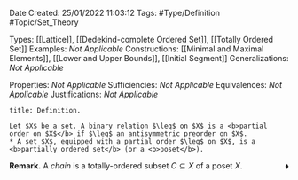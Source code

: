 <div class="topSpace"></div>

Date Created: 25/01/2022 11:03:12
Tags: #Type/Definition #Topic/Set_Theory

Types: [[Lattice]], [[Dedekind-complete Ordered Set]], [[Totally Ordered Set]]
Examples: <i>Not Applicable</i>
Constructions: [[Minimal and Maximal Elements]], [[Lower and Upper Bounds]], [[Initial Segment]]
Generalizations: <i>Not Applicable</i>

Properties: <i>Not Applicable</i>
Sufficiencies: <i>Not Applicable</i>
Equivalences: <i>Not Applicable</i>
Justifications: <i>Not Applicable</i>

``` ad-Definition
title: Definition.

Let $X$ be a set. A binary relation $\leq$ on $X$ is a <b>partial order on $X$</b> if $\leq$ an antisymmetric preorder on $X$.
* A set $X$, equipped with a partial order $\leq$ on $X$, is a <b>partially ordered set</b> (or a <b>poset</b>).

```

<b>Remark.</b> A <i>chain</i> is a totally-ordered subset $C\subseteq X$ of a poset $X$.<span style="float:right;">$\blacklozenge$</span>
